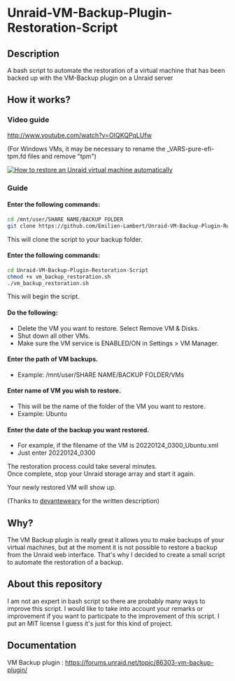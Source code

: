 # Unraid-VM-Backup-Plugin-Restoration-Script

## Description

A bash script to automate the restoration of a virtual machine that has been backed up with the VM-Backup plugin on a Unraid server

## How it works?

### Video guide

http://www.youtube.com/watch?v=OIQKQPqLUfw

(For Windows VMs, it may be necessary to rename the _VARS-pure-efi-tpm.fd files and remove "tpm")

[![How to restore an Unraid virtual machine automatically](https://img.youtube.com/vi/OIQKQPqLUfw/0.jpg)](http://www.youtube.com/watch?v=OIQKQPqLUfw)


### Guide

#### Enter the following commands:

```bash
cd /mnt/user/SHARE NAME/BACKUP FOLDER
git clone https://github.com/Emilien-Lambert/Unraid-VM-Backup-Plugin-Restoration-Script.git
```
This will clone the script to your backup folder.

#### Enter the following commands:

```bash
cd Unraid-VM-Backup-Plugin-Restoration-Script
chmod +x vm_backup_restoration.sh
./vm_backup_restoration.sh
```
This will begin the script.

#### Do the following:

- Delete the VM you want to restore. Select Remove VM & Disks.
- Shut down all other VMs.
- Make sure the VM service is ENABLED/ON in Settings > VM Manager.

#### Enter the path of VM backups.

- Example: /mnt/user/SHARE NAME/BACKUP FOLDER/VMs

#### Enter name of VM you wish to restore.

- This will be the name of the folder of the VM you want to restore.
- Example: Ubuntu

#### Enter the date of the backup you want restored.

- For example, if the filename of the VM is 20220124_0300_Ubuntu.xml
- Just enter 20220124_0300

The restoration process could take several minutes.  
Once complete, stop your Unraid storage array and start it again.

Your newly restored VM will show up.

(Thanks to [devanteweary](https://github.com/devanteweary) for the written description)

## Why?

The VM Backup plugin is really great it allows you to make backups of your virtual machines, but at the moment it is not possible to restore a backup from the Unraid web interface. That's why I decided to create a small script to automate the restoration of a backup.

## About this repository

I am not an expert in bash script so there are probably many ways to improve this script. I would like to take into account your remarks or improvement if you want to participate to the improvement of this script. I put an MIT license I guess it's just for this kind of project.

## Documentation

VM Backup plugin :
<https://forums.unraid.net/topic/86303-vm-backup-plugin/>
